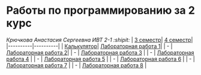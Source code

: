 # **Работы по программированию за 2 курс**
*Крючкова Анастасия Сергеевна ИВТ 2-1 :shipit:*
| [3 семестр](https://replit.com/@nestessia?path=folder/prog/3%20sem "Replit")| [4 семестр](https://replit.com/@nestessia?path=folder%2Fprog%2F4+sem&tab=repls "Replit")|
|----------|----------|
| [Калькулятор](https://replit.com/@nestessia/calculator#main.py "Калькулятор")| [Лабораторная работа 1](https://replit.com/@nestessia/prog-4sem-lr1 "Рекурсивный вариант функции для построения бинарного дерева")|
| -    | [Лабораторная работа 2](https://replit.com/@nestessia/prog-4sem-lr2 "Нерекурсивный вариант функции для построения бинарного дерева")|
| -    | [Лабораторная работа 3](https://replit.com/@nestessia/LR3-Prog "Построение графиков")   |
| -    | [Лабораторная работа 4](https://replit.com/@nestessia/LR4 "Изменения, добавленные в новых версиях Python")   |
| -    | [Лабораторная работа 5](https://replit.com/@nestessia/LR5-Prog "Работа с БД")   |
| -    | [Лабораторная работа 6](https://replit.com/@nestessia/LR6-Prog "Добавление ООП к ЛР5")   |
| -    | [Лабораторная работа 7](https://replit.com/@nestessia/PROG-4-work-with-JSON "Работа с JSON")   |
| -    | [Лабораторная работа 8](https://replit.com/@nestessia/lr-13-05-oop-orm "OOP ORM")   |
